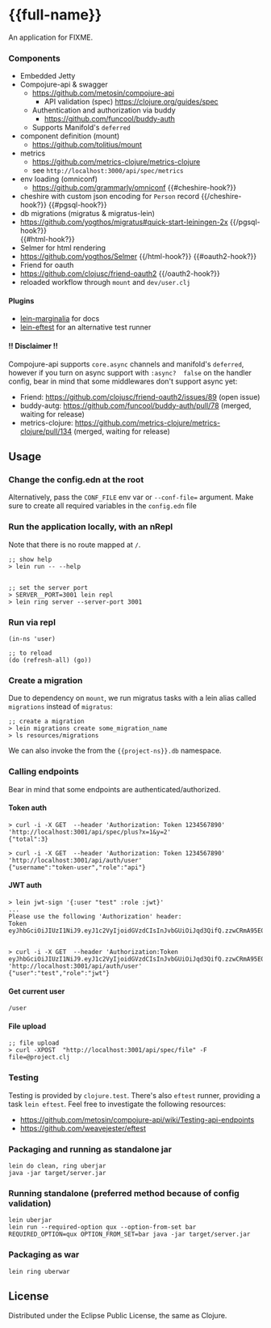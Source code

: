 # {{full-name}}

An application for FIXME.

### Components

* Embedded Jetty
* Compojure-api & swagger 
  * https://github.com/metosin/compojure-api
    * API validation (spec) https://clojure.org/guides/spec
  * Authentication and authorization via buddy
    * https://github.com/funcool/buddy-auth
  * Supports Manifold's `deferred`
* component definition (mount) 
  * https://github.com/tolitius/mount
* metrics
  * https://github.com/metrics-clojure/metrics-clojure
  * see `http://localhost:3000/api/spec/metrics` 
* env loading (omniconf) 
  * https://github.com/grammarly/omniconf
{{#cheshire-hook?}}
* cheshire with custom json encoding for `Person` record
{{/cheshire-hook?}} 
{{#pgsql-hook?}}
* db migrations (migratus & migratus-lein)
 * https://github.com/yogthos/migratus#quick-start-leiningen-2x
{{/pgsql-hook?}}  
{{#html-hook?}}
* Selmer for html rendering
 * https://github.com/yogthos/Selmer
{{/html-hook?}}
{{#oauth2-hook?}}
* Friend for oauth
 * https://github.com/clojusc/friend-oauth2
{{/oauth2-hook?}}  
* reloaded workflow through `mount` and `dev/user.clj`   

#### Plugins

* [lein-marginalia](https://gdeer81.github.com/marginalia/) for docs
* [lein-eftest](https://github.com/weavejester/eftest) for an alternative test runner

#### !! Disclaimer !!

Compojure-api supports `core.async` channels and manifold's `deferred`, however if you
turn on async support with `:async?  false` on the handler config, bear in mind that some middlewares don't support
async yet:

* Friend: https://github.com/clojusc/friend-oauth2/issues/89 (open issue)
* buddy-autg: https://github.com/funcool/buddy-auth/pull/78 (merged, waiting for release)
* metrics-clojure: https://github.com/metrics-clojure/metrics-clojure/pull/134 (merged, waiting for release)

## Usage

### Change the config.edn at the root

Alternatively, pass the `CONF_FILE` env var or `--conf-file=` argument.
Make sure to create all required variables in the `config.edn` file

### Run the application locally, with an nRepl

Note that there is no route mapped at `/`.

```
;; show help
> lein run -- --help


;; set the server port
> SERVER__PORT=3001 lein repl
> lein ring server --server-port 3001
```

### Run via repl

```
(in-ns 'user)

;; to reload
(do (refresh-all) (go))
```

### Create a migration

Due to dependency on `mount`, we run migratus tasks with a lein alias called `migrations` instead of `migratus`:

```
;; create a migration
> lein migrations create some_migration_name
> ls resources/migrations
```

We can also invoke the from the `{{project-ns}}.db` namespace.

### Calling endpoints

Bear in mind that some endpoints are authenticated/authorized.

#### Token auth

```
> curl -i -X GET  --header 'Authorization: Token 1234567890' 'http://localhost:3001/api/spec/plus?x=1&y=2'
{"total":3}

> curl -i -X GET  --header 'Authorization: Token 1234567890' 'http://localhost:3001/api/auth/user'
{"username":"token-user","role":"api"}
```

#### JWT auth

```
> lein jwt-sign '{:user "test" :role :jwt}'
...
Please use the following 'Authorization' header:
Token eyJhbGciOiJIUzI1NiJ9.eyJ1c2VyIjoidGVzdCIsInJvbGUiOiJqd3QifQ.zzwCRmA95EO0vf1oglSaUHBKU9dvjdDXe_pdQ0jubgI


> curl -i -X GET  --header 'Authorization:Token eyJhbGciOiJIUzI1NiJ9.eyJ1c2VyIjoidGVzdCIsInJvbGUiOiJqd3QifQ.zzwCRmA95EO0vf1oglSaUHBKU9dvjdDXe_pdQ0jubgI' 'http://localhost:3001/api/auth/user'
{"user":"test","role":"jwt"}
```

#### Get current user

```
/user
```

#### File upload

```
;; file upload
> curl -XPOST  "http://localhost:3001/api/spec/file" -F file=@project.clj
```

### Testing

Testing is provided by `clojure.test`. There's also `eftest` runner, providing a task `lein eftest`.
Feel free to investigate the following resources:

* https://github.com/metosin/compojure-api/wiki/Testing-api-endpoints
* https://github.com/weavejester/eftest

### Packaging and running as standalone jar

```
lein do clean, ring uberjar
java -jar target/server.jar
```


### Running standalone (preferred method because of config validation)

```
lein uberjar
lein run --required-option qux --option-from-set bar
REQUIRED_OPTION=qux OPTION_FROM_SET=bar java -jar target/server.jar
```


### Packaging as war

`lein ring uberwar`

## License

Distributed under the Eclipse Public License, the same as Clojure.
